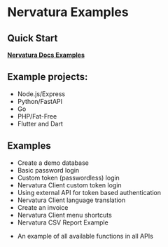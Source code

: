 # Nervatura Examples

## **Quick Start**

[**Nervatura Docs Examples**](https://nervatura.github.io/nervatura/docs/start/examples/)

## Example projects:

- Node.js/Express
- Python/FastAPI
- Go
- PHP/Fat-Free
- Flutter and Dart

## **Examples**

- Create a demo database
- Basic password login
- Custom token (passwordless) login
- Nervatura Client custom token login
- Using external API for token based authentication
- Nervatura Client language translation
- Create an invoice
- Nervatura Client menu shortcuts
- Nervatura CSV Report Example

+ An example of all available functions in all APIs


